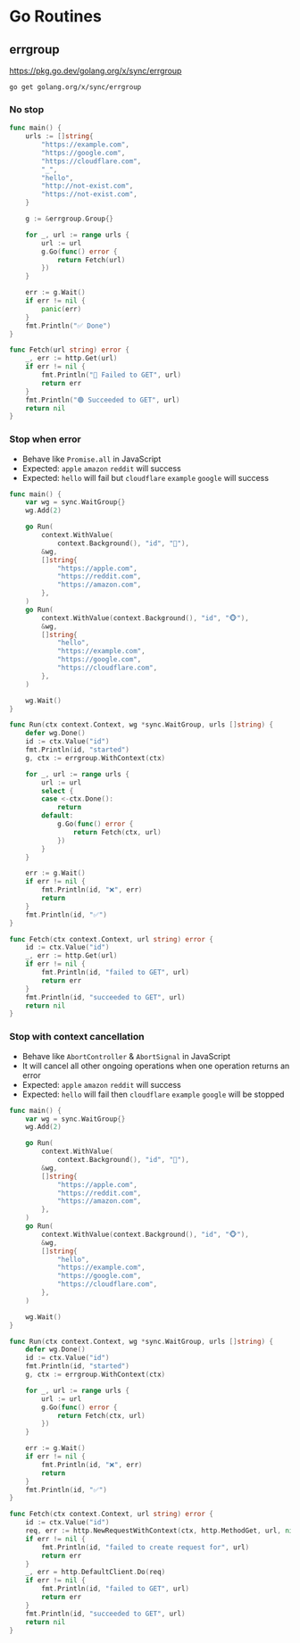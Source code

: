# Go Routines

## errgroup

https://pkg.go.dev/golang.org/x/sync/errgroup

```shell
go get golang.org/x/sync/errgroup
```

### No stop

```go
func main() {
    urls := []string{
        "https://example.com",
        "https://google.com",
        "https://cloudflare.com",
        "_",
        "hello",
        "http://not-exist.com",
        "https://not-exist.com",
    }

    g := &errgroup.Group{}

    for _, url := range urls {
        url := url
        g.Go(func() error {
            return Fetch(url)
        })
    }

    err := g.Wait()
    if err != nil {
        panic(err)
    }
    fmt.Println("✅ Done")
}

func Fetch(url string) error {
    _, err := http.Get(url)
    if err != nil {
        fmt.Println("🔴 Failed to GET", url)
        return err
    }
    fmt.Println("🟢 Succeeded to GET", url)
    return nil
}
```

### Stop when error

* Behave like `Promise.all` in JavaScript
* Expected: `apple` `amazon` `reddit` will success
* Expected: `hello` will fail but `cloudflare` `example` `google` will success

```go
func main() {
    var wg = sync.WaitGroup{}
    wg.Add(2)

    go Run(
        context.WithValue(
            context.Background(), "id", "🦊"),
        &wg,
        []string{
            "https://apple.com",
            "https://reddit.com",
            "https://amazon.com",
        },
    )
    go Run(
        context.WithValue(context.Background(), "id", "🐵"),
        &wg,
        []string{
            "hello",
            "https://example.com",
            "https://google.com",
            "https://cloudflare.com",
        },
    )

    wg.Wait()
}

func Run(ctx context.Context, wg *sync.WaitGroup, urls []string) {
    defer wg.Done()
    id := ctx.Value("id")
    fmt.Println(id, "started")
    g, ctx := errgroup.WithContext(ctx)

    for _, url := range urls {
        url := url
        select {
        case <-ctx.Done():
            return
        default:
            g.Go(func() error {
                return Fetch(ctx, url)
            })
        }
    }

    err := g.Wait()
    if err != nil {
        fmt.Println(id, "❌", err)
        return
    }
    fmt.Println(id, "✅")
}

func Fetch(ctx context.Context, url string) error {
    id := ctx.Value("id")
    _, err := http.Get(url)
    if err != nil {
        fmt.Println(id, "failed to GET", url)
        return err
    }
    fmt.Println(id, "succeeded to GET", url)
    return nil
}
```

### Stop with context cancellation

* Behave like `AbortController` & `AbortSignal` in JavaScript
* It will cancel all other ongoing operations when one operation returns an error
* Expected: `apple` `amazon` `reddit` will success
* Expected: `hello` will fail then `cloudflare` `example` `google` will be stopped

```go
func main() {
    var wg = sync.WaitGroup{}
    wg.Add(2)

    go Run(
        context.WithValue(
            context.Background(), "id", "🦊"),
        &wg,
        []string{
            "https://apple.com",
            "https://reddit.com",
            "https://amazon.com",
        },
    )
    go Run(
        context.WithValue(context.Background(), "id", "🐵"),
        &wg,
        []string{
            "hello",
            "https://example.com",
            "https://google.com",
            "https://cloudflare.com",
        },
    )

    wg.Wait()
}

func Run(ctx context.Context, wg *sync.WaitGroup, urls []string) {
    defer wg.Done()
    id := ctx.Value("id")
    fmt.Println(id, "started")
    g, ctx := errgroup.WithContext(ctx)

    for _, url := range urls {
        url := url
        g.Go(func() error {
            return Fetch(ctx, url)
        })
    }

    err := g.Wait()
    if err != nil {
        fmt.Println(id, "❌", err)
        return
    }
    fmt.Println(id, "✅")
}

func Fetch(ctx context.Context, url string) error {
    id := ctx.Value("id")
    req, err := http.NewRequestWithContext(ctx, http.MethodGet, url, nil)
    if err != nil {
        fmt.Println(id, "failed to create request for", url)
        return err
    }
    _, err = http.DefaultClient.Do(req)
    if err != nil {
        fmt.Println(id, "failed to GET", url)
        return err
    }
    fmt.Println(id, "succeeded to GET", url)
    return nil
}
```
